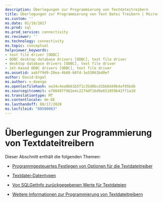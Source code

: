 ```yaml
---
description: Überlegungen zur Programmierung von Textdateitreibern
title: Überlegungen zur Programmierung von Text Datei Treibern | Microsoft-Dokumentation
ms.custom: ''
ms.date: 01/19/2017
ms.prod: sql
ms.prod_service: connectivity
ms.reviewer: ''
ms.technology: connectivity
ms.topic: conceptual
helpviewer_keywords:
- text file driver [ODBC]
- ODBC desktop database drivers [ODBC], text file driver
- desktop database drivers [ODBC], text file driver
- Jet-based ODBC drivers [ODBC], text file driver
ms.assetid: aabff9d9-20ea-4b68-b8fd-1e33061bd0ef
author: David-Engel
ms.author: v-daenge
ms.openlocfilehash: ea34c4ea0b61b5f1c35d0bcd1bb0d49b4af05bd6
ms.sourcegitcommit: e700497f962e4c2274df16d9e651059b42ff1a10
ms.translationtype: MT
ms.contentlocale: de-DE
ms.lasthandoff: 08/17/2020
ms.locfileid: "88500083"
---
```

# <a name="text-file-driver-programming-considerations"></a>Überlegungen zur Programmierung von Textdateitreibern
Dieser Abschnitt enthält die folgenden Themen:  
  
-   [Programmgesteuertes Festlegen von Optionen für die Textdateitreiber](../../odbc/microsoft/setting-options-programmatically-for-the-text-file-driver.md)  
  
-   [Textdatei-Datentypen](../../odbc/microsoft/text-file-data-types.md)  
  
-   [Von SQLGetInfo zurückgegebenen Werte für Textdateien](../../odbc/microsoft/sqlgetinfo-returned-values-for-text-files.md)  
  
-   [Weitere Informationen zur Programmierung von Textdateitreibern](../../odbc/microsoft/other-text-file-driver-programming-details.md)
